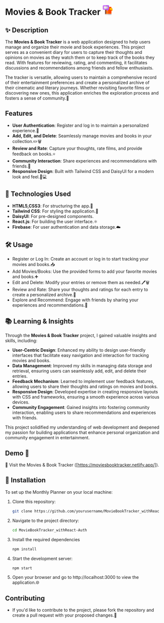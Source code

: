 # Movies & Book Tracker ![Movies & Book Tracker](./src/assets/book.png) 
## ✨ Description
The **Movies & Book Tracker** is a web application designed to help users manage and organize their movie and book experiences. This project serves as a convenient diary for users to capture their thoughts and opinions on movies as they watch them or to keep track of the books they read. With features for reviewing, rating, and commenting, it facilitates discussions and recommendations among friends and fellow enthusiasts.

The tracker is versatile, allowing users to maintain a comprehensive record of their entertainment preferences and create a personalized archive of their cinematic and literary journeys. Whether revisiting favorite films or discovering new ones, this application enriches the exploration process and fosters a sense of community.🌟

## Features
- **User Authentication**: Register and log in to maintain a personalized experience.🔐
- **Add, Edit, and Delete**: Seamlessly manage movies and books in your collection.✏️🗑️
- **Review and Rate**: Capture your thoughts, rate films, and provide feedback on books.⭐️
- **Community Interaction**: Share experiences and recommendations with friends.👥
- **Responsive Design**: Built with Tailwind CSS and DaisyUI for a modern look and feel.📱💻

## 👾 Technologies Used
- **HTML5,CSS3**: For structuring the app.📄
- **Tailwind CSS**: For styling the application.🎨
- **DaisyUI**: For pre-designed components.
- **React.js**: For building the user interface.⚛️
- **Firebase**: For user authentication and data storage.☁️

## 🛠️ Usage
- Register or Log In: Create an account or log in to start tracking your movies and books.📥
- Add Movies/Books: Use the provided forms to add your favorite movies and books.➕
- Edit and Delete: Modify your entries or remove them as needed.🖊️🗑️
- Review and Rate: Share your thoughts and ratings for each entry to create a personalized archive.📝
- Explore and Recommend: Engage with friends by sharing your experiences and recommendations.💬

## 📚 Learning & Insights

Through the **Movies & Book Tracker** project, I gained valuable insights and skills, including:

- **User-Centric Design**: Enhanced my ability to design user-friendly interfaces that facilitate easy navigation and interaction for tracking movies and books.
- **Data Management**: Improved my skills in managing data storage and retrieval, ensuring users can seamlessly add, edit, and delete their entries.
- **Feedback Mechanism**: Learned to implement user feedback features, allowing users to share their thoughts and ratings on movies and books.
- **Responsive Design**: Developed expertise in creating responsive layouts with CSS and frameworks, ensuring a smooth experience across various devices.
- **Community Engagement**: Gained insights into fostering community interaction, enabling users to share recommendations and experiences with friends.

This project solidified my understanding of web development and deepened my passion for building applications that enhance personal organization and community engagement in entertainment.

## Demo 🔗
🎥 Visit the Movies & Book Tracker ([https://moviesbooktracker.netlify.app/]).

## 🚀 Installation
To set up the Monthly Planner on your local machine:

1. Clone this repository:
   ```bash
   git clone https://github.com/yourusername/MovieBookTracker_withReact-Auth.git
   ```
2. Navigate to the project directory:
   ```bash
   cd MovieBookTracker_withReact-Auth
   ```
3. Install the required dependencies
   ```bash
   npm install
   ```
5. Start the development server:
   ```bash
   npm start
   ``` 
6. Open your browser and go to http://localhost:3000 to view the application.🌐

## Contributing
- If you'd like to contribute to the project, please fork the repository and create a pull request with your proposed changes.🤝
